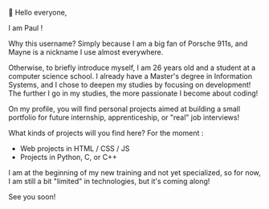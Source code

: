 👋 Hello everyone,

I am Paul !

Why this username? Simply because I am a big fan of Porsche 911s, and Mayne is a nickname I use almost everywhere.

Otherwise, to briefly introduce myself, I am 26 years old and a student at a computer science school. I already have a Master's degree in Information Systems, and I chose to deepen my studies by focusing on development!
The further I go in my studies, the more passionate I become about coding!

On my profile, you will find personal projects aimed at building a small portfolio for future internship, apprenticeship, or "real" job interviews!

What kinds of projects will you find here? For the moment : 

 - Web projects in HTML / CSS / JS
 - Projects in Python, C, or C++

I am at the beginning of my new training and not yet specialized, so for now, I am still a bit "limited" in technologies, but it's coming along!

See you soon!

<!---
Mayne911/Mayne911 is a ✨ special ✨ repository because its `README.md` (this file) appears on your GitHub profile.
You can click the Preview link to take a look at your changes.
--->
